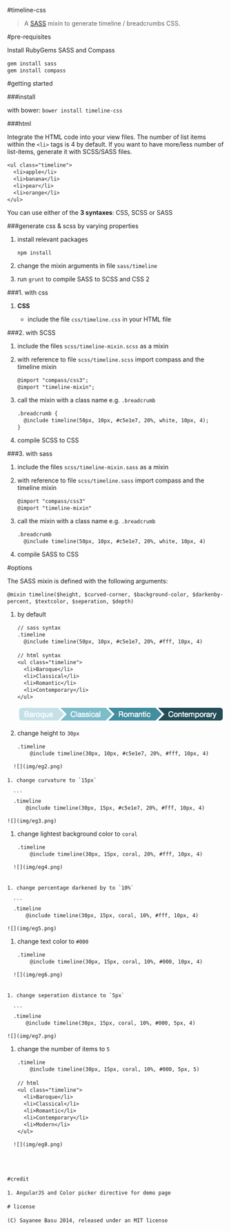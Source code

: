 #timeline-css

> A [SASS](http://sass-lang.com/) mixin to generate timeline / breadcrumbs CSS. 



#pre-requisites

Install RubyGems SASS and Compass

```
gem install sass
gem install compass
```


#getting started

###install

with bower: `bower install timeline-css`

###html

Integrate the HTML code into your view files. The number of list items within the `<li>` tags is 4 by default. If you want to have more/less number of list-items, generate it with SCSS/SASS files.

	<ul class="timeline">
	  <li>apple</li>
	  <li>banana</li>
	  <li>pear</li>
	  <li>orange</li>
	</ul>

You can use either of the **3 syntaxes**: CSS, SCSS or SASS

###generate css & scss by varying properties

1. install relevant packages

	```
	npm install
	```
1. change the mixin arguments in file `sass/timeline`
1. run `grunt` to compile SASS to SCSS and CSS
2

###1. with css

1. **CSS**

	- include the file `css/timeline.css` in your HTML file
	

###2. with SCSS

1. include the files `scss/timeline-mixin.scss` as a mixin
1. with reference to file `scss/timeline.scss` import compass and the timeline mixin
	
	```
	@import "compass/css3";
	@import "timeline-mixin";
	```
1. call the mixin with a class name e.g. `.breadcrumb`
	
	```
	.breadcrumb {
	  @include timeline(50px, 10px, #c5e1e7, 20%, white, 10px, 4);
	}
	```
1. compile SCSS to CSS 

###3. with sass

1. include the files `scss/timeline-mixin.sass` as a mixin
1. with reference to file `scss/timeline.sass` import compass and the timeline mixin
	
	```
	@import "compass/css3"
	@import "timeline-mixin"
	```
1. call the mixin with a class name e.g. `.breadcrumb`
	
	```
	.breadcrumb 
	  @include timeline(50px, 10px, #c5e1e7, 20%, white, 10px, 4)
	```
1. compile SASS to CSS



#options

The SASS mixin is defined with the following arguments:

```
@mixin timeline($height, $curved-corner, $background-color, $darkenby-percent, $textcolor, $seperation, $depth)
```

1. by default

	```
	// sass syntax
	.timeline
	  @include timeline(50px, 10px, #c5e1e7, 20%, #fff, 10px, 4)
	  
	// html syntax
	<ul class="timeline">
	  <li>Baroque</li>
	  <li>Classical</li>
	  <li>Romantic</li>
	  <li>Contemporary</li>
	</ul>
	```
	
	![](img/eg1.png)

1. change height to `30px`

	```
	.timeline
  		@include timeline(30px, 10px, #c5e1e7, 20%, #fff, 10px, 4)
  ```
	![](img/eg2.png)

1. change curvature to `15px`

	```
	.timeline
  		@include timeline(30px, 15px, #c5e1e7, 20%, #fff, 10px, 4)
  ```
	![](img/eg3.png)


1. change lightest background color to `coral`

	```
	.timeline
  		@include timeline(30px, 15px, coral, 20%, #fff, 10px, 4)
  ```
	![](img/eg4.png)


1. change percentage darkened by to `10%`

	```
	.timeline
  		@include timeline(30px, 15px, coral, 10%, #fff, 10px, 4)
  ```
	![](img/eg5.png)


1. change text color to `#000`

	```
	.timeline
  		@include timeline(30px, 15px, coral, 10%, #000, 10px, 4)
  ```
	![](img/eg6.png)


1. change seperation distance to `5px`

	```
	.timeline
  		@include timeline(30px, 15px, coral, 10%, #000, 5px, 4)
  ```
	![](img/eg7.png)


1. change the number of items to `5`

	```
	.timeline
  		@include timeline(30px, 15px, coral, 10%, #000, 5px, 5)
  		
  	// html
	<ul class="timeline">
	  <li>Baroque</li>
	  <li>Classical</li>
	  <li>Romantic</li>
	  <li>Contemporary</li>
	  <li>Modern</li>
	</ul>
  ```
	![](img/eg8.png)




#credit

1. AngularJS and Color picker directive for demo page

# license

(C) Sayanee Basu 2014, released under an MIT license







